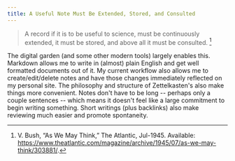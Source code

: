 ```yaml
---
title: A Useful Note Must Be Extended, Stored, and Consulted
---
```


> A record if it is to be useful to science, must be continuously extended, it must be stored, and above all it must be consulted. [^1]

The digital garden (and some other modern tools) largely enables this. Markdown allows me to write in (almost) plain English and get well formatted documents out of it. My current workflow also allows me to create/edit/delete notes and have those changes immediately reflected on my personal site. The philosophy and structure of Zettelkasten's also make things more convenient. Notes don't have to be long -- perhaps only a couple sentences -- which means it doesn't feel like a large commitment to begin writing something. Short writings (plus backlinks) also make reviewing much easier and promote spontaneity.

[^1]: V. Bush, “As We May Think,” The Atlantic, Jul-1945. Available: <https://www.theatlantic.com/magazine/archive/1945/07/as-we-may-think/303881/>.
